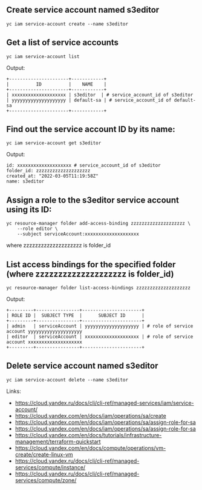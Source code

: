 ## Create service account named s3editor
```
yc iam service-account create --name s3editor
```

## Get a list of service accounts
```
yc iam service-account list
```
Output:
```
+----------------------+------------+
|          ID          |    NAME    |
+----------------------+------------+
| xxxxxxxxxxxxxxxxxxxx | s3editor  | # service_account_id of s3editor
| yyyyyyyyyyyyyyyyyyyy | default-sa | # service_account_id of default-sa
+----------------------+------------+
```

## Find out the service account ID by its name:
```
yc iam service-account get s3editor
```
Output:
```
id: xxxxxxxxxxxxxxxxxxxx # service_account_id of s3editor
folder_id: zzzzzzzzzzzzzzzzzzzz
created_at: "2022-03-05T11:19:58Z"
name: s3editor
```

## Assign a role to the s3editor service account using its ID:
```
yc resource-manager folder add-access-binding zzzzzzzzzzzzzzzzzzzz \
    --role editor \
    --subject serviceAccount:xxxxxxxxxxxxxxxxxxxx
```
where zzzzzzzzzzzzzzzzzzzz is folder_id

## List access bindings for the specified folder (where zzzzzzzzzzzzzzzzzzzz is folder_id)
```
yc resource-manager folder list-access-bindings zzzzzzzzzzzzzzzzzzzz
```
Output:
```
+---------+----------------+----------------------+
| ROLE ID |  SUBJECT TYPE  |      SUBJECT ID      |
+---------+----------------+----------------------+
| admin   | serviceAccount | yyyyyyyyyyyyyyyyyyyy | # role of service account yyyyyyyyyyyyyyyyyyyy
| editor  | serviceAccount | xxxxxxxxxxxxxxxxxxxx | # role of service account xxxxxxxxxxxxxxxxxxxx
+---------+----------------+----------------------+
```

## Delete service account named s3editor
```
yc iam service-account delete --name s3editor
```

Links:
 - https://cloud.yandex.ru/docs/cli/cli-ref/managed-services/iam/service-account/
 - https://cloud.yandex.com/en/docs/iam/operations/sa/create
 - https://cloud.yandex.com/en/docs/iam/operations/sa/assign-role-for-sa
 - https://cloud.yandex.com/en/docs/iam/operations/sa/assign-role-for-sa
 - https://cloud.yandex.com/en/docs/tutorials/infrastructure-management/terraform-quickstart
 - https://cloud.yandex.com/en/docs/compute/operations/vm-create/create-linux-vm
 - https://cloud.yandex.ru/docs/cli/cli-ref/managed-services/compute/instance/
 - https://cloud.yandex.ru/docs/cli/cli-ref/managed-services/compute/zone/
 